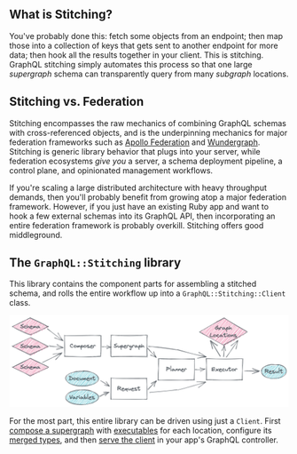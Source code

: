 ## What is Stitching?

You've probably done this: fetch some objects from an endpoint; then map those into a collection of keys that gets sent to another endpoint for more data; then hook all the results together in your client. This is stitching. GraphQL stitching simply automates this process so that one large _supergraph_ schema can transparently query from many _subgraph_ locations.

## Stitching vs. Federation

Stitching encompasses the raw mechanics of combining GraphQL schemas with cross-referenced objects, and is the underpinning mechanics for major federation frameworks such as [Apollo Federation](https://www.apollographql.com/federation) and [Wundergraph](https://wundergraph.com/). Stitching is generic library behavior that plugs into your server, while federation ecosystems _give you_ a server, a schema deployment pipeline, a control plane, and opinionated management workflows.

If you're scaling a large distributed architecture with heavy throughput demands, then you'll probably benefit from growing atop a major federation framework. However, if you just have an existing Ruby app and want to hook a few external schemas into its GraphQL API, then incorporating an entire federation framework is probably overkill. Stitching offers good middleground.

## The `GraphQL::Stitching` library

This library contains the component parts for assembling a stitched schema, and rolls the entire workflow up into a `GraphQL::Stitching::Client` class.

![Library flow](./images/library.png)

For the most part, this entire library can be driven using just a `Client`. First [compose a supergraph](./composing_a_supergraph.md) with [executables](./executables.md) for each location, configure its [merged types](./merged_types.md), and then [serve the client](./serving_a_supergraph.md) in your app's GraphQL controller.
